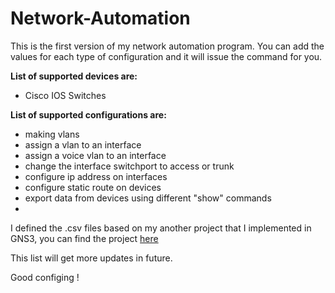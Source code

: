 # Network-Automation

This is the first version of my network automation program. You can add the values for each type of configuration and it will issue the command for you.


**List of supported devices are:**
- Cisco IOS Switches

**List of supported configurations are:**
- making vlans
- assign a vlan to an interface
- assign a voice vlan to an interface
- change the interface switchport to access or trunk
- configure ip address on interfaces
- configure static route on devices
- export data from devices using different "show" commands
- 
  
I defined the .csv files based on my another project that I implemented in GNS3, you can find the project [here](https://github.com/tofonjvd/GNS3_vlan_interface_ssh_mac_copy__practice)


This list will get more updates in future.

Good configing !
